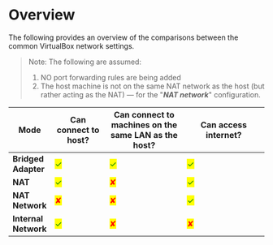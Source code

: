 # Overview

The following provides an overview of the comparisons between the common VirtualBox network settings.&#x20;

> Note: The following are assumed:
>
> 1. &#x20;NO port forwarding rules are being added
> 2. The host machine is not on the same NAT network as the host (but rather acting as the NAT) — for the "_**NAT network**_" configuration.

<table><thead><tr><th>Mode</th><th width="160.818115234375">Can connect to host?</th><th width="289.818115234375">Can connect to machines on the same LAN as the host?</th><th width="330.8182373046875">Can access internet?</th></tr></thead><tbody><tr><td><strong>Bridged Adapter</strong></td><td><mark style="color:green;">✓</mark></td><td><mark style="color:green;">✓</mark></td><td><mark style="color:green;">✓</mark></td></tr><tr><td><strong>NAT</strong></td><td><mark style="color:green;">✓</mark></td><td><mark style="color:red;">✘</mark></td><td><mark style="color:green;">✓</mark></td></tr><tr><td><strong>NAT Network</strong></td><td><mark style="color:red;">✘</mark></td><td><mark style="color:red;">✘</mark></td><td><mark style="color:green;">✓</mark></td></tr><tr><td><strong>Internal Network</strong></td><td><mark style="color:green;">✓</mark></td><td><mark style="color:red;">✘</mark></td><td><mark style="color:red;">✘</mark></td></tr></tbody></table>
